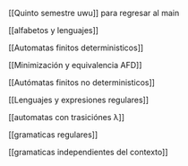 [[Quinto semestre uwu]] para regresar al main 

[[alfabetos y lenguajes]]

[[Automatas finitos deterministicos]]

[[Minimización y equivalencia AFD]]

[[Autómatas finitos no deterministicos]]

[[Lenguajes y expresiones regulares]]

[[automatas con trasiciónes λ]]

[[gramaticas regulares]]

[[gramaticas independientes del contexto]]
